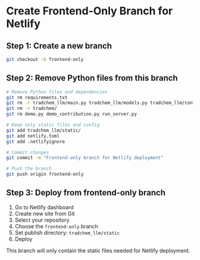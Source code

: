 # Create Frontend-Only Branch for Netlify

## Step 1: Create a new branch
```bash
git checkout -b frontend-only
```

## Step 2: Remove Python files from this branch
```bash
# Remove Python files and dependencies
git rm requirements.txt
git rm -r tradchem_llm/main.py tradchem_llm/models.py tradchem_llm/config.py tradchem_llm/database.py tradchem_llm/services/
git rm -r tradchem/
git rm demo.py demo_contribution.py run_server.py

# Keep only static files and config
git add tradchem_llm/static/
git add netlify.toml
git add .netlifyignore

# Commit changes
git commit -m "Frontend-only branch for Netlify deployment"

# Push the branch
git push origin frontend-only
```

## Step 3: Deploy from frontend-only branch
1. Go to Netlify dashboard
2. Create new site from Git
3. Select your repository
4. Choose the `frontend-only` branch
5. Set publish directory: `tradchem_llm/static`
6. Deploy

This branch will only contain the static files needed for Netlify deployment. 